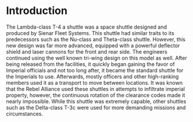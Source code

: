 # Introduction
The Lambda-class T-4 a shuttle was a space shuttle designed and produced by Sienar Fleet Systems.
This shuttle had similar traits to its predecessors such as the Nu-class and Theta-class shuttle.
However, this new design was far more advanced, equipped with a powerful deflector shield and laser cannons for the front and rear side.
The engineers continued using the well known tri-wing design on this model as well.
After being released from the facilities, it quickly began gaining the favor of Imperial officials and not too long after, it became the standard shuttle for the Imperials to use.
Afterwards, mostly officers and other high-ranking members used it as a transport to move between locations.
It was known that the Rebel Alliance used these shuttles in attempts to infiltrate imperial property, however, the continuous rotation of the clearance codes made it nearly impossible.
While this shuttle was extremely capable, other shuttles such as the Delta-class T-3c were used for more demanding missions and circumstances.